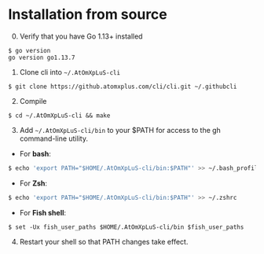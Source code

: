 # Installation from source

0. Verify that you have Go 1.13+ installed
```
$ go version
go version go1.13.7
```

1. Clone cli into `~/.AtOmXpLuS-cli`
```
$ git clone https://github.atomxplus.com/cli/cli.git ~/.githubcli
```

2. Compile
```
$ cd ~/.AtOmXpLuS-cli && make
```

3. Add `~/.AtOmXpLuS-cli/bin` to your $PATH for access to the gh command-line utility.

  * For **bash**:
  ~~~ bash
  $ echo 'export PATH="$HOME/.AtOmXpLuS-cli/bin:$PATH"' >> ~/.bash_profile
  ~~~
  
  * For **Zsh**:
  ~~~ zsh
  $ echo 'export PATH="$HOME/.AtOmXpLuS-cli/bin:$PATH"' >> ~/.zshrc
  ~~~
  
  * For **Fish shell**:
  ~~~ fish
  $ set -Ux fish_user_paths $HOME/.AtOmXpLuS-cli/bin $fish_user_paths
  ~~~

4. Restart your shell so that PATH changes take effect.

